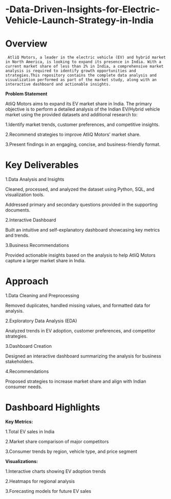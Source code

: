 # -Data-Driven-Insights-for-Electric-Vehicle-Launch-Strategy-in-India

# Overview
     
     AtliQ Motors, a leader in the electric vehicle (EV) and hybrid market in North America, is looking to expand its presence in India. With a current market share of less than 2% in India, a comprehensive market analysis is required to identify growth opportunities and strategies.This repository contains the complete data analysis and visualization performed as part of the market study, along with an interactive dashboard and actionable insights.

**Problem Statement**

AtliQ Motors aims to expand its EV market share in India. The primary objective is to perform a detailed analysis of the Indian EV/Hybrid vehicle market using the provided datasets and additional research to:

1.Identify market trends, customer preferences, and competitive insights.

2.Recommend strategies to improve AtliQ Motors’ market share.

3.Present findings in an engaging, concise, and business-friendly format.


# Key Deliverables

1.Data Analysis and Insights

Cleaned, processed, and analyzed the dataset using Python, SQL, and visualization tools.

Addressed primary and secondary questions provided in the supporting documents.

2.Interactive Dashboard

Built an intuitive and self-explanatory dashboard showcasing key metrics and trends.

3.Business Recommendations

Provided actionable insights based on the analysis to help AtliQ Motors capture a larger market share in India.


# Approach

1.Data Cleaning and Preprocessing
  
  Removed duplicates, handled missing values, and formatted data for analysis.

2.Exploratory Data Analysis (EDA)
 
  Analyzed trends in EV adoption, customer preferences, and competitor strategies.

3.Dashboard Creation
  
  Designed an interactive dashboard summarizing the analysis for business stakeholders.

4.Recommendations

  Proposed strategies to increase market share and align with Indian consumer needs.


# Dashboard Highlights

**Key Metrics:**

1.Total EV sales in India

2.Market share comparison of major competitors

3.Consumer trends by region, vehicle type, and price segment

**Visualizations:**

1.Interactive charts showing EV adoption trends

2.Heatmaps for regional analysis

3.Forecasting models for future EV sales
